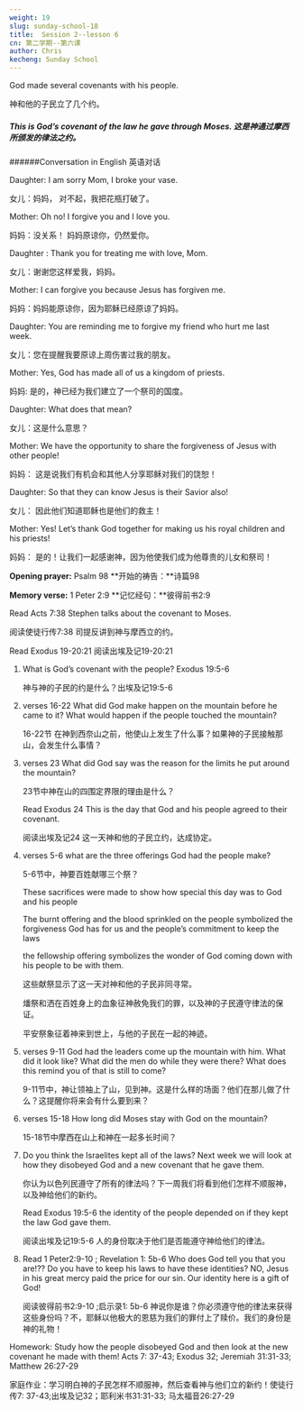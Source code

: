```yaml
---
weight: 19
slug: sunday-school-18
title:  Session 2--lesson 6
cn: 第二学期--第六课
author: Chris
kecheng: Sunday School
---
```



God made several covenants with his people.

神和他的子民立了几个约。

##### This is God’s covenant of the law he gave through Moses. 这是神通过摩西所颁发的律法之约。

######Conversation in English 英语对话

Daughter: I am sorry Mom, I broke your vase.

女儿：妈妈， 对不起，我把花瓶打破了。

Mother: Oh no! I forgive you and I love you.

妈妈：没关系！ 妈妈原谅你，仍然爱你。

Daughter : Thank you for treating me with love, Mom.

女儿：谢谢您这样爱我，妈妈。

Mother: I can forgive you because Jesus has forgiven me.

妈妈：妈妈能原谅你，因为耶稣已经原谅了妈妈。

Daughter: You are reminding me to forgive my friend who hurt me last week.

女儿：您在提醒我要原谅上周伤害过我的朋友。

Mother: Yes, God has made all of us a kingdom of priests.

妈妈: 是的，神已经为我们建立了一个祭司的国度。

Daughter: What does that mean?

女儿：这是什么意思？

Mother: We have the opportunity to share the forgiveness of Jesus with other people!

妈妈： 这是说我们有机会和其他人分享耶稣对我们的饶恕！

Daughter: So that they can know Jesus is their Savior also!

女儿： 因此他们知道耶稣也是他们的救主！

Mother: Yes! Let’s thank God together for making us his royal children and his priests!

妈妈： 是的！让我们一起感谢神，因为他使我们成为他尊贵的儿女和祭司！

**Opening prayer:** Psalm 98 **开始的祷告：**诗篇98

**Memory verse:** 1 Peter 2:9 **记忆经句：**彼得前书2:9

Read Acts 7:38 Stephen talks about the covenant to Moses. 

阅读使徒行传7:38 司提反讲到神与摩西立的约。

Read Exodus 19-20:21 阅读出埃及记19-20:21

1. What is God’s covenant with the people? Exodus 19:5-6

    神与神的子民的约是什么？出埃及记19:5-6

2. verses 16-22 What did God make happen on the mountain before he came to it? What would happen if the people touched the mountain?

    16-22节 在神到西奈山之前，他使山上发生了什么事？如果神的子民接触那山，会发生什么事情？

3. verses 23 What did God say was the reason for the limits he put around the mountain?

    23节中神在山的四围定界限的理由是什么？

    Read Exodus 24 This is the day that God and his people agreed to their covenant.

    阅读出埃及记24 这一天神和他的子民立约，达成协定。

4. verses 5-6 what are the three offerings God had the people make?

    5-6节中，神要百姓献哪三个祭？

    These sacrifices were made to show how special this day was to God and his people

    The burnt offering and the blood sprinkled on the people symbolized the forgiveness God has for us and the people’s commitment to keep the laws

    the fellowship offering symbolizes the wonder of God coming down with his people to be with them.

    这些献祭显示了这一天对神和他的子民非同寻常。

    燔祭和洒在百姓身上的血象征神赦免我们的罪，以及神的子民遵守律法的保证。

    平安祭象征着神来到世上，与他的子民在一起的神迹。

5. verses 9-11 God had the leaders come up the mountain with him. What did it look like? What did the men do while they were there? What does this remind you of that is still to come?

    9-11节中，神让领袖上了山，见到神。这是什么样的场面？他们在那儿做了什么？这提醒你将来会有什么要到来？

6. verses 15-18 How long did Moses stay with God on the mountain?

    15-18节中摩西在山上和神在一起多长时间？

7. Do you think the Israelites kept all of the laws? Next week we will look at how they disobeyed God and a new covenant that he gave them.

    你认为以色列民遵守了所有的律法吗？下一周我们将看到他们怎样不顺服神，以及神给他们的新约。

    Read Exodus 19:5-6 the identity of the people depended on if they kept the law God gave them.

    阅读出埃及记19:5-6 人的身份取决于他们是否能遵守神给他们的律法。

8. Read 1 Peter2:9-10 ; Revelation 1: 5b-6 Who does God tell you that you are!?? Do you have to keep his laws to have these identities? NO, Jesus in his great mercy paid the price for our sin. Our identity here is a gift of God!

    阅读彼得前书2:9-10 ;启示录1: 5b-6 神说你是谁？你必须遵守他的律法来获得这些身份吗？不，耶稣以他极大的恩慈为我们的罪付上了赎价。我们的身份是神的礼物！

Homework: Study how the people disobeyed God and then look at the new covenant he made with them! Acts 7: 37-43; Exodus 32; Jeremiah 31:31-33; Matthew 26:27-29

家庭作业：学习明白神的子民怎样不顺服神，然后查看神与他们立的新约！使徒行传7: 37-43;出埃及记32；耶利米书31:31-33; 马太福音26:27-29
